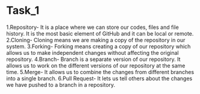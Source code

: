 # Task_1
1.Repository-
It is a place where we can store our codes, files and file history. It is the most basic element of GitHub and it can be local or remote.
2.Cloning-
Cloning means we are making a copy of the repository in our system.
3.Forking-
Forking means creating a copy of our repository which allows us to make independent changes without affecting the original repository.
4.Branch-
Branch is a separate version of our repository. It allows us to work on the different versions of our repository at the same time.
5.Merge-
It allows us to combine the changes from different branches into a single branch.
6.Pull Request-
It lets us tell others about the changes we have pushed to a branch in a repository.

